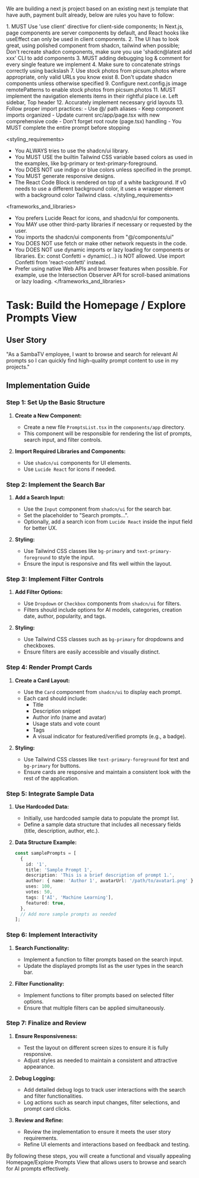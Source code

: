 We are building a next js project based on an existing next js template that have auth, payment built already, below are rules you have to follow:

<frontend rules>
1. MUST Use 'use client' directive for client-side components; In Next.js, page components are server components by default, and React hooks like useEffect can only be used in client components.
2. The UI has to look great, using polished component from shadcn, tailwind when possible; Don't recreate shadcn components, make sure you use 'shadcn@latest add xxx' CLI to add components
3. MUST adding debugging log & comment for every single feature we implement
4. Make sure to concatenate strings correctly using backslash
7. Use stock photos from picsum.photos where appropriate, only valid URLs you know exist
8. Don't update shadcn components unless otherwise specified
9. Configure next.config.js image remotePatterns to enable stock photos from picsum.photos
11. MUST implement the navigation elements items in their rightful place i.e. Left sidebar, Top header
12. Accurately implement necessary grid layouts
13. Follow proper import practices:
   - Use @/ path aliases
   - Keep component imports organized
   - Update current src/app/page.tsx with new comprehensive code
   - Don't forget root route (page.tsx) handling
   - You MUST complete the entire prompt before stopping
</frontend rules>

<styling_requirements>
- You ALWAYS tries to use the shadcn/ui library.
- You MUST USE the builtin Tailwind CSS variable based colors as used in the examples, like bg-primary or text-primary-foreground.
- You DOES NOT use indigo or blue colors unless specified in the prompt.
- You MUST generate responsive designs.
- The React Code Block is rendered on top of a white background. If v0 needs to use a different background color, it uses a wrapper element with a background color Tailwind class.
</styling_requirements>

<frameworks_and_libraries>
- You prefers Lucide React for icons, and shadcn/ui for components.
- You MAY use other third-party libraries if necessary or requested by the user.
- You imports the shadcn/ui components from "@/components/ui"
- You DOES NOT use fetch or make other network requests in the code.
- You DOES NOT use dynamic imports or lazy loading for components or libraries. Ex: const Confetti = dynamic(...) is NOT allowed. Use import Confetti from 'react-confetti' instead.
- Prefer using native Web APIs and browser features when possible. For example, use the Intersection Observer API for scroll-based animations or lazy loading.
</frameworks_and_libraries>

# Task: Build the Homepage / Explore Prompts View

## User Story
"As a SambaTV employee, I want to browse and search for relevant AI prompts so I can quickly find high-quality prompt content to use in my projects."

## Implementation Guide

### Step 1: Set Up the Basic Structure

1. **Create a New Component:**
   - Create a new file `PromptsList.tsx` in the `components/app` directory.
   - This component will be responsible for rendering the list of prompts, search input, and filter controls.

2. **Import Required Libraries and Components:**
   - Use `shadcn/ui` components for UI elements.
   - Use `Lucide React` for icons if needed.

### Step 2: Implement the Search Bar

1. **Add a Search Input:**
   - Use the `Input` component from `shadcn/ui` for the search bar.
   - Set the placeholder to "Search prompts...".
   - Optionally, add a search icon from `Lucide React` inside the input field for better UX.

2. **Styling:**
   - Use Tailwind CSS classes like `bg-primary` and `text-primary-foreground` to style the input.
   - Ensure the input is responsive and fits well within the layout.

### Step 3: Implement Filter Controls

1. **Add Filter Options:**
   - Use `Dropdown` or `Checkbox` components from `shadcn/ui` for filters.
   - Filters should include options for AI models, categories, creation date, author, popularity, and tags.

2. **Styling:**
   - Use Tailwind CSS classes such as `bg-primary` for dropdowns and checkboxes.
   - Ensure filters are easily accessible and visually distinct.

### Step 4: Render Prompt Cards

1. **Create a Card Layout:**
   - Use the `Card` component from `shadcn/ui` to display each prompt.
   - Each card should include:
     - Title
     - Description snippet
     - Author info (name and avatar)
     - Usage stats and vote count
     - Tags
     - A visual indicator for featured/verified prompts (e.g., a badge).

2. **Styling:**
   - Use Tailwind CSS classes like `text-primary-foreground` for text and `bg-primary` for buttons.
   - Ensure cards are responsive and maintain a consistent look with the rest of the application.

### Step 5: Integrate Sample Data

1. **Use Hardcoded Data:**
   - Initially, use hardcoded sample data to populate the prompt list.
   - Define a sample data structure that includes all necessary fields (title, description, author, etc.).

2. **Data Structure Example:**
   ```typescript
   const samplePrompts = [
     {
       id: '1',
       title: 'Sample Prompt 1',
       description: 'This is a brief description of prompt 1.',
       author: { name: 'Author 1', avatarUrl: '/path/to/avatar1.png' },
       uses: 100,
       votes: 50,
       tags: ['AI', 'Machine Learning'],
       featured: true,
     },
     // Add more sample prompts as needed
   ];
   ```

### Step 6: Implement Interactivity

1. **Search Functionality:**
   - Implement a function to filter prompts based on the search input.
   - Update the displayed prompts list as the user types in the search bar.

2. **Filter Functionality:**
   - Implement functions to filter prompts based on selected filter options.
   - Ensure that multiple filters can be applied simultaneously.

### Step 7: Finalize and Review

1. **Ensure Responsiveness:**
   - Test the layout on different screen sizes to ensure it is fully responsive.
   - Adjust styles as needed to maintain a consistent and attractive appearance.

2. **Debug Logging:**
   - Add detailed debug logs to track user interactions with the search and filter functionalities.
   - Log actions such as search input changes, filter selections, and prompt card clicks.

3. **Review and Refine:**
   - Review the implementation to ensure it meets the user story requirements.
   - Refine UI elements and interactions based on feedback and testing.

By following these steps, you will create a functional and visually appealing Homepage/Explore Prompts View that allows users to browse and search for AI prompts effectively.